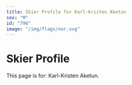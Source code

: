 ```yaml
---
title: Skier Profile for Karl-Kristen Aketun
sex: "M"
id: "796"
image: "/img/flags/nor.svg" 
---
```


# Skier Profile

This page is for: Karl-Kristen Aketun.
    